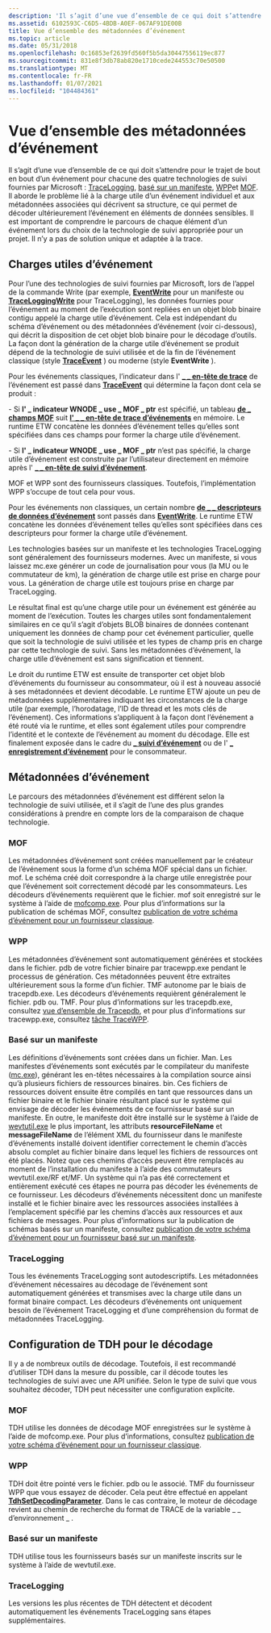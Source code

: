 ```yaml
---
description: 'Il s’agit d’une vue d’ensemble de ce qui doit s’attendre pour le trajet de bout en bout d’un événement pour chacune des quatre technologies de suivi fournies par Microsoft : TraceLogging, basé sur un manifeste, WPP et MOF.'
ms.assetid: 6102593C-C6D5-4BDB-A0EF-067AF91DE00B
title: Vue d’ensemble des métadonnées d’événement
ms.topic: article
ms.date: 05/31/2018
ms.openlocfilehash: 0c16853ef2639fd560f5b5da30447556119ec877
ms.sourcegitcommit: 831e8f3db78ab820e1710cede244553c70e50500
ms.translationtype: MT
ms.contentlocale: fr-FR
ms.lasthandoff: 01/07/2021
ms.locfileid: "104484361"
---
```

# <a name="event-metadata-overview"></a>Vue d’ensemble des métadonnées d’événement

Il s’agit d’une vue d’ensemble de ce qui doit s’attendre pour le trajet de bout en bout d’un événement pour chacune des quatre technologies de suivi fournies par Microsoft : [TraceLogging](../tracelogging/trace-logging-about.md), [basé sur un manifeste](writing-manifest-based-events.md), [WPP](windows-software-trace-preprocessor.md)et [MOF](tracing-events.md). Il aborde le problème lié à la charge utile d’un événement individuel et aux métadonnées associées qui décrivent sa structure, ce qui permet de décoder ultérieurement l’événement en éléments de données sensibles. Il est important de comprendre le parcours de chaque élément d’un événement lors du choix de la technologie de suivi appropriée pour un projet. Il n’y a pas de solution unique et adaptée à la trace.

## <a name="event-payloads"></a>Charges utiles d’événement

Pour l’une des technologies de suivi fournies par Microsoft, lors de l’appel de la commande Write (par exemple, [**EventWrite**](/windows/desktop/api/Evntprov/nf-evntprov-eventwrite) pour un manifeste ou [**TraceLoggingWrite**](/windows/win32/api/traceloggingprovider/nf-traceloggingprovider-traceloggingwrite) pour TraceLogging), les données fournies pour l’événement au moment de l’exécution sont repliées en un objet blob binaire contigu appelé la charge utile d’événement. Cela est indépendant du schéma d’événement ou des métadonnées d’événement (voir ci-dessous), qui décrit la disposition de cet objet blob binaire pour le décodage d’outils. La façon dont la génération de la charge utile d’événement se produit dépend de la technologie de suivi utilisée et de la fin de l’événement classique (style [**TraceEvent**](/windows/win32/api/evntrace/nf-evntrace-traceevent) ) ou moderne (style **EventWrite** ).

Pour les événements classiques, l’indicateur dans l' [**\_ \_ en-tête de trace**](/windows/win32/api/evntrace/ns-evntrace-event_trace_header) de l’événement est passé dans [**TraceEvent**](/windows/win32/api/evntrace/nf-evntrace-traceevent) qui détermine la façon dont cela se produit :

\- Si **l' \_ indicateur WNODE \_ use \_ MOF \_ ptr** est spécifié, un tableau [**de \_ champs MOF**](/windows/win32/api/evntrace/ns-evntrace-mof_field) suit [**l' \_ \_ en-tête de trace d’événements**](/windows/win32/api/evntrace/ns-evntrace-event_trace_header) en mémoire. Le runtime ETW concatène les données d’événement telles qu’elles sont spécifiées dans ces champs pour former la charge utile d’événement.

\- Si **l' \_ indicateur WNODE \_ use \_ MOF \_ ptr** n’est pas spécifié, la charge utile d’événement est construite par l’utilisateur directement en mémoire après l' [**\_ \_ en-tête de suivi d’événement**](/windows/win32/api/evntrace/ns-evntrace-event_trace_header).

MOF et WPP sont des fournisseurs classiques. Toutefois, l’implémentation WPP s’occupe de tout cela pour vous.

Pour les événements non classiques, un certain nombre [**de \_ \_ descripteurs de données d’événement**](/windows/desktop/api/Evntprov/ns-evntprov-event_data_descriptor) sont passés dans [**EventWrite**](/windows/desktop/api/Evntprov/nf-evntprov-eventwrite). Le runtime ETW concatène les données d’événement telles qu’elles sont spécifiées dans ces descripteurs pour former la charge utile d’événement.

Les technologies basées sur un manifeste et les technologies TraceLogging sont généralement des fournisseurs modernes. Avec un manifeste, si vous laissez mc.exe générer un code de journalisation pour vous (la MU ou le commutateur de km), la génération de charge utile est prise en charge pour vous. La génération de charge utile est toujours prise en charge par TraceLogging.

Le résultat final est qu’une charge utile pour un événement est générée au moment de l’exécution. Toutes les charges utiles sont fondamentalement similaires en ce qu’il s’agit d’objets BLOB binaires de données contenant uniquement les données de champ pour cet événement particulier, quelle que soit la technologie de suivi utilisée et les types de champ pris en charge par cette technologie de suivi. Sans les métadonnées d’événement, la charge utile d’événement est sans signification et tiennent.

Le droit du runtime ETW est ensuite de transporter cet objet blob d’événements du fournisseur au consommateur, où il est à nouveau associé à ses métadonnées et devient décodable. Le runtime ETW ajoute un peu de métadonnées supplémentaires indiquant les circonstances de la charge utile (par exemple, l’horodatage, l’ID de thread et les mots clés de l’événement). Ces informations s’appliquent à la façon dont l’événement a été routé via le runtime, et elles sont également utiles pour comprendre l’identité et le contexte de l’événement au moment du décodage. Elle est finalement exposée dans le cadre du [**\_ suivi d’événement**](/windows/win32/api/evntrace/ns-evntrace-event_trace) ou de l' [**\_ enregistrement d’événement**](/windows/win32/api/evntcons/ns-evntcons-event_record) pour le consommateur.

## <a name="event-metadata"></a>Métadonnées d’événement

Le parcours des métadonnées d’événement est différent selon la technologie de suivi utilisée, et il s’agit de l’une des plus grandes considérations à prendre en compte lors de la comparaison de chaque technologie.

### <a name="mof"></a>MOF

Les métadonnées d’événement sont créées manuellement par le créateur de l’événement sous la forme d’un schéma MOF spécial dans un fichier. mof. Le schéma créé doit correspondre à la charge utile enregistrée pour que l’événement soit correctement décodé par les consommateurs. Les décodeurs d’événements requièrent que le fichier. mof soit enregistré sur le système à l’aide de [mofcomp.exe](../wmisdk/mofcomp.md). Pour plus d’informations sur la publication de schémas MOF, consultez [publication de votre schéma d’événement pour un fournisseur classique](publishing-your-event-schema-for-a-classic-provider.md).

### <a name="wpp"></a>WPP

Les métadonnées d’événement sont automatiquement générées et stockées dans le fichier. pdb de votre fichier binaire par tracewpp.exe pendant le processus de génération. Ces métadonnées peuvent être extraites ultérieurement sous la forme d’un fichier. TMF autonome par le biais de tracepdb.exe. Les décodeurs d’événements requièrent généralement le fichier. pdb ou. TMF. Pour plus d’informations sur les tracepdb.exe, consultez [vue d’ensemble de Tracepdb](/windows-hardware/drivers/devtest/tracepdb-overview), et pour plus d’informations sur tracewpp.exe, consultez [tâche TraceWPP](/windows-hardware/drivers/devtest/tracewpp-task).

### <a name="manifest-based"></a>Basé sur un manifeste

Les définitions d’événements sont créées dans un fichier. Man. Les manifestes d’événements sont exécutés par le compilateur du manifeste ([mc.exe](../wes/message-compiler--mc-exe-.md)), générant les en-têtes nécessaires à la compilation source ainsi qu’à plusieurs fichiers de ressources binaires. bin. Ces fichiers de ressources doivent ensuite être compilés en tant que ressources dans un fichier binaire et le fichier binaire résultant placé sur le système qui envisage de décoder les événements de ce fournisseur basé sur un manifeste. En outre, le manifeste doit être installé sur le système à l’aide de [wevtutil.exe](../wes/windows-event-log-tools.md) le plus important, les attributs **resourceFileName** et **messageFileName** de l’élément XML du fournisseur dans le manifeste d’événements installé doivent identifier correctement le chemin d’accès absolu complet au fichier binaire dans lequel les fichiers de ressources ont été placés. Notez que ces chemins d’accès peuvent être remplacés au moment de l’installation du manifeste à l’aide des commutateurs wevtutil.exe/RF et/MF. Un système qui n’a pas été correctement et entièrement exécuté ces étapes ne pourra pas décoder les événements de ce fournisseur. Les décodeurs d’événements nécessitent donc un manifeste installé et le fichier binaire avec les ressources associées installées à l’emplacement spécifié par les chemins d’accès aux ressources et aux fichiers de messages. Pour plus d’informations sur la publication de schémas basés sur un manifeste, consultez [publication de votre schéma d’événement pour un fournisseur basé sur un manifeste](publishing-your-event-schema-for-a-manifest-base-provider.md).

### <a name="tracelogging"></a>TraceLogging

Tous les événements TraceLogging sont autodescriptifs. Les métadonnées d’événement nécessaires au décodage de l’événement sont automatiquement générées et transmises avec la charge utile dans un format binaire compact. Les décodeurs d’événements ont uniquement besoin de l’événement TraceLogging et d’une compréhension du format de métadonnées TraceLogging.

## <a name="configuring-tdh-for-decoding"></a>Configuration de TDH pour le décodage

Il y a de nombreux outils de décodage. Toutefois, il est recommandé d’utiliser TDH dans la mesure du possible, car il décode toutes les technologies de suivi avec une API unifiée. Selon le type de suivi que vous souhaitez décoder, TDH peut nécessiter une configuration explicite.

### <a name="mof"></a>MOF

TDH utilise les données de décodage MOF enregistrées sur le système à l’aide de mofcomp.exe. Pour plus d’informations, consultez [publication de votre schéma d’événement pour un fournisseur classique](publishing-your-event-schema-for-a-classic-provider.md).

### <a name="wpp"></a>WPP

TDH doit être pointé vers le fichier. pdb ou le associé. TMF du fournisseur WPP que vous essayez de décoder. Cela peut être effectué en appelant [**TdhSetDecodingParameter**](/windows/desktop/api/Tdh/nf-tdh-tdhsetdecodingparameter). Dans le cas contraire, le moteur de décodage revient au chemin de recherche du format de TRACE de la variable \_ \_ d’environnement \_ .

### <a name="manifest-based"></a>Basé sur un manifeste

TDH utilise tous les fournisseurs basés sur un manifeste inscrits sur le système à l’aide de wevtutil.exe.

### <a name="tracelogging"></a>TraceLogging

Les versions les plus récentes de TDH détectent et décodent automatiquement les événements TraceLogging sans étapes supplémentaires.

 

 
